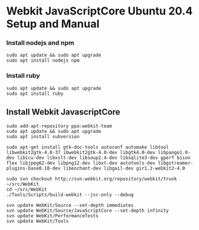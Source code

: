 # Webkit JavaScriptCore Ubuntu 20.4 Setup and Manual

### Install nodejs and npm
```console
sudo apt update && sudo apt upgrade
sudo apt install nodejs npm
```
### Install ruby
```console
sudo apt update && sudo apt upgrade
sudo apt install ruby
```

## Install Webkit JavascriptCore

```console
sudo add-apt-repository ppa:webkit-team
sudo apt update && sudo apt upgrade
sudo apt install subversion

sudo apt-get install gtk-doc-tools autoconf automake libtool libwebkit2gtk-4.0-37 ibwebkit2gtk-4.0-dev libgtk4.0-dev libpango1.0-dev libicu-dev libxslt-dev libsoup2.4-dev libsqlite3-dev gperf bison flex libjpeg62-dev libpng12-dev libxt-dev autotools-dev libgstreamer-plugins-base0.10-dev libenchant-dev libgail-dev gir1.2-webkit2-4.0
```

```console
sudo svn checkout http://svn.webkit.org/repository/webkit/trunk ~/src/WebKit
cd ~/src/WebKit
./Tools/Scripts/build-webkit --jsc-only --debug

svn update WebKit/Source --set-depth immediates
svn update WebKit/Source/JavaScriptCore --set-depth infinity
svn update WebKit/PerformanceTests
svn update WebKit/Tools
```
